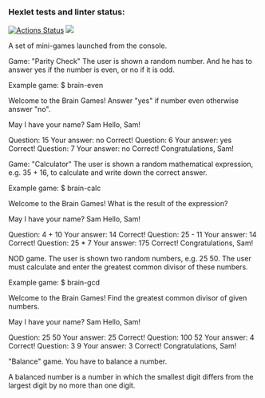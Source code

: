 ### Hexlet tests and linter status:
[![Actions Status](https://github.com/MeruemSolo/frontend-project-44/workflows/hexlet-check/badge.svg)](https://github.com/MeruemSolo/frontend-project-44/actions)
<a href="https://codeclimate.com/github/MeruemSolo/frontend-project-44/maintainability"><img src="https://api.codeclimate.com/v1/badges/d1a3cd43b0db79e8fcc1/maintainability" /></a>

A set of mini-games launched from the console.

Game: "Parity Check"
The user is shown a random number. And he has to answer yes if the number is even, or no if it is odd.

Example game:
$ brain-even

Welcome to the Brain Games! Answer "yes" if number even otherwise answer "no".

May I have your name? Sam Hello, Sam!

Question: 15 Your answer: no Correct! Question: 6 Your answer: yes Correct! Question: 7 Your answer: no Correct! Congratulations, Sam!

Game: "Calculator"
The user is shown a random mathematical expression, e.g. 35 + 16, to calculate and write down the correct answer.

Example game:
$ brain-calc

Welcome to the Brain Games! What is the result of the expression?

May I have your name? Sam Hello, Sam!

Question: 4 + 10 Your answer: 14 Correct! Question: 25 - 11 Your answer: 14 Correct! Question: 25 * 7 Your answer: 175 Correct! Congratulations, Sam!

NOD game.
The user is shown two random numbers, e.g. 25 50. The user must calculate and enter the greatest common divisor of these numbers.

Example game:
$ brain-gcd

Welcome to the Brain Games! Find the greatest common divisor of given numbers.

May I have your name? Sam Hello, Sam!

Question: 25 50 Your answer: 25 Correct! Question: 100 52 Your answer: 4 Correct! Question: 3 9 Your answer: 3 Correct! Congratulations, Sam!

"Balance" game.
You have to balance a number.

A balanced number is a number in which the smallest digit differs from the largest digit by no more than one digit.